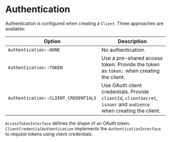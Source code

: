 # Authentication

Authentication is configured when creating a `Client`. Three approaches are available:

| Option | Description |
| ------ | ----------- |
| `Authentication::NONE` | No authentication. |
| `Authentication::TOKEN` | Use a pre-shared access token. Provide the token as `token:` when creating the client. |
| `Authentication::CLIENT_CREDENTIALS` | Use OAuth client credentials. Provide `clientId`, `clientSecret`, `issuer` and `audience` when creating the client. |

`AccessTokenInterface` defines the shape of an OAuth token. `ClientCredentialAuthentication` implements the `AuthenticationInterface` to request tokens using client credentials.
